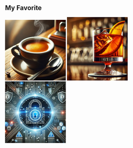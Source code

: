 ## My Favorite

<img src="/public/favorites/coffee.jpg" alt="coffee" width="200"/>

<img src="/public/favorites/negroni.jpg" alt="coffee" width="200"/>

<img src="/public/favorites/tech_sec.jpg" alt="coffee" width="200"/>
